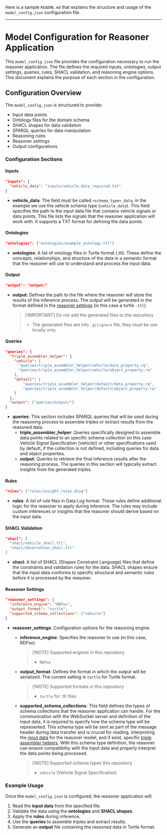 Here is a sample `README.md` that explains the structure and usage of the `model_config.json` configuration file.

---

# Model Configuration for Reasoner Application

This `model_config.json` file provides the configuration necessary to run the reasoner application. The file defines the required inputs, ontologies, output settings, queries, rules, SHACL validation, and reasoning engine options. This document explains the purpose of each section in the configuration.

## Configuration Overview

The `model_config.json` is structured to provide:
- Input data points
- Ontology files for the domain schema
- SHACL shapes for data validation
- SPARQL queries for data manipulation
- Reasoning rules
- Reasoner settings
- Output configurations

### Configuration Sections

#### Inputs
```json
"inputs": {
  "vehicle_data": "inputs/vehicle_data_required.txt"
}
```
- **vehicle_data**: The field must be called `<schema_type>_data`, in the example we use the vehicle schema type (`vehicle_data`). This field specifies the path to the input data file that contains vehicle signals or data points. This file lists the signals that the reasoner application will work with. It supports a TXT format for defining the data points.

#### Ontologies
```json
"ontologies": ["ontologies/example_ontology.ttl"]
```
- **ontologies**: A list of ontology files in Turtle format (.ttl). These define the concepts, relationships, and structure of the data in a semantic format that the reasoner will use to understand and process the input data.

#### Output
```json
"output": "output/"
```
- **output**: Defines the path to the file where the reasoner will store the results of the inference process. The output will be generated in the format defined in the [reasoner settings](#reasoner-settings) (in this case a turtle `.ttl`).
  > [!IMPORTANT] Do not add the generated files to the repository
  > - The generated files are into `.gitignore` file, they must be use locally only.

#### Queries
```json
"queries": {
  "triple_assembler_helper": {
    "vehicle": [
      "queries/triple_assembler_helper/vehicle/data_property.rq",
      "queries/triple_assembler_helper/vehicle/object_property.rq"
    ],
    "default": [
        "queries/triple_assembler_helper/default/data_property.rq",
        "queries/triple_assembler_helper/default/object_property.rq"
    ]
  },
  "output": ["queries/output/"]
}
```
- **queries**: This section includes SPARQL queries that will be used during the reasoning process to assemble triples or extract results from the reasoned data.
  - **triple_assembler_helper**: 
    Queries specifically designed to assemble data points related to an specific schema collection (in this case Vehicle Signal Specification (vehicle)) or other specifications used by default, if the collection is not defined, including queries for data and object properties.
  - **output**: Queries to retrieve the final inference results after the reasoning process. The queries in this section will typically extract insights from the generated triples.

#### Rules
```json
"rules": ["rules/insight_rules.dlog"]
```
- **rules**: A list of rule files in Data Log format. These rules define additional logic for the reasoner to apply during inference. The rules may include custom inferences or insights that the reasoner should derive based on the input data.

#### SHACL Validation
```json
"shacl": [
  "shacl/vehicle_shacl.ttl",
  "shacl/observation_shacl.ttl"
]
```
- **shacl**: A list of SHACL (Shapes Constraint Language) files that define the constraints and validation rules for the data. SHACL shapes ensure that the input data conforms to specific structural and semantic rules before it is processed by the reasoner.

#### Reasoner Settings
```json
"reasoner_settings": {
  "inference_engine": "RDFox",
  "output_format": "turtle",
  "supported_schema_collections": ["vehicle"]
}
```
- **reasoner_settings**: Configuration options for the reasoning engine.
  - **inference_engine**: Specifies the reasoner to use (in this case, RDFox).
    > [!NOTE] Supported engines in this repository
    > - `RDFox`

  - **output_format**: Defines the format in which the output will be serialized. The current setting is `turtle` for Turtle format.
    > [!NOTE] Supported formats in this repository
    > - `turtle` for .ttl files

  - **supported_schema_collections**: This field defines the types of schema collections that the reasoner application can handle. For the communication with the WebSocket server and definition of the input data, it is required to specify how the schema type will be represented. This schema type will be sent as part of the message header during data transfer and is crucial for reading, interpreting the [input data](#inputs) for the reasoner model, and if exist, specific [triple assembler helpers](#queries). With this schema type definition, the reasoner can ensure compatibility with the input data and properly interpret the data points being processed.
    > [!NOTE] Supported schema types this repository
    > - `vehicle` (Vehicle Signal Specification)

### Example Usage

Once the `model_config.json` is configured, the reasoner application will:
1. Read the **input data** from the specified file.
2. Validate the data using the **ontologies** and **SHACL shapes**.
3. Apply the **rules** during inference.
4. Use the **queries** to assemble triples and extract results.
5. Generate an **output** file containing the reasoned data in Turtle format.
